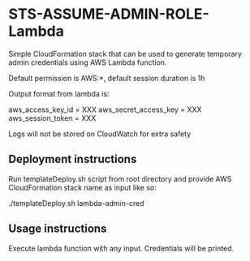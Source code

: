 # STS-ASSUME-ADMIN-ROLE-Lambda

Simple CloudFormation stack that can be used to generate temporary admin credentials using AWS Lambda function.

Default permission is AWS:*, default session duration is 1h

Output format from lambda is:

aws_access_key_id = XXX
aws_secret_access_key = XXX
aws_session_token = XXX

Logs will not be stored on CloudWatch for extra safety

## Deployment instructions

Run templateDeploy.sh script from root directory and provide AWS CloudFormation stack name as input like so:

./templateDeploy.sh lambda-admin-cred


## Usage instructions

Execute lambda function with any input. Credentials will be printed.
